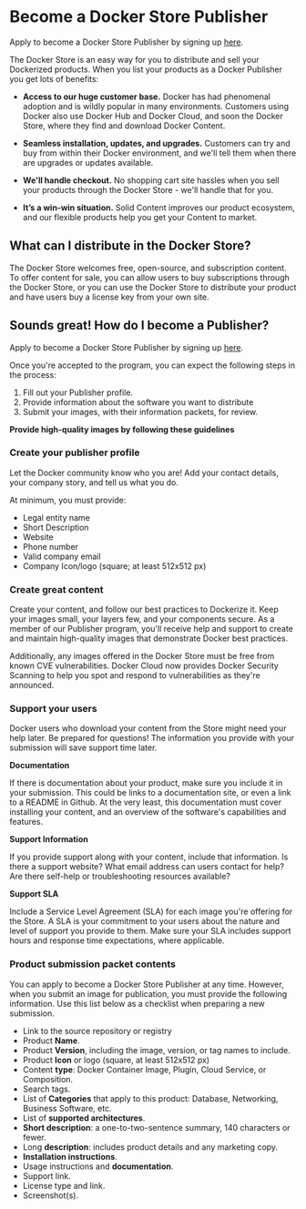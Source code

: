 <!--[metadata]>
+++
title = "Become a Publisher"
description = "Publish to the Docker Store"
keywords = ["Docker, docker, store, purchase images"]
draft = true
[menu.main]
parent = "docker-store"
+++
<![end-metadata]-->


# Become a Docker Store Publisher

Apply to become a Docker Store Publisher by signing up [here](https://store.docker.com/publisher/signup).

The Docker Store is an easy way for you to distribute and sell your Dockerized products. When you list your products as a Docker Publisher you get lots of benefits:

* **Access to our huge customer base.** Docker has had phenomenal adoption and
is wildly popular in many environments. Customers using Docker also use Docker Hub and Docker Cloud, and soon the Docker Store, where they find and download Docker Content.

* **Seamless installation, updates, and upgrades.** Customers can try and buy from within their Docker environment, and we'll tell them when there are upgrades or updates available.

* **We'll handle checkout.** No shopping cart site hassles when you sell your products through the Docker Store - we'll handle that for you.

* **It’s a win-win situation.** Solid Content improves our product ecosystem, and our flexible products help you get your Content to market.

## What can I distribute in the Docker Store?

The Docker Store welcomes free, open-source, and subscription content. To offer
content for sale, you can allow users to buy subscriptions through the Docker
Store, or you can use the Docker Store to distribute your product and have users
buy a license key from your own site.

## Sounds great! How do I become a Publisher?

Apply to become a Docker Store Publisher by signing up [here](https://store.docker.com/publisher/signup).

Once you're accepted to the program, you can expect the following steps in the process:

1. Fill out your Publisher profile.
2. Provide information about the software you want to distribute
3. Submit your images, with their information packets, for review.

**Provide high-quality images by following these guidelines**

### Create your publisher profile

Let the Docker community know who you are! Add your contact details, your
company story, and tell us what you do.

At minimum, you must provide:

* Legal entity name
* Short Description
* Website
* Phone number
* Valid company email
* Company Icon/logo (square; at least 512x512 px)


### Create great content

Create your content, and follow our best practices to Dockerize it. Keep your
images small, your layers few, and your components secure. As a member of our
Publisher program, you'll receive help and support to create and maintain
high-quality images that demonstrate Docker best practices.

Additionally, any images offered in the Docker Store must be free from known CVE
vulnerabilities. Docker Cloud now provides Docker Security Scanning to help you
spot and respond to vulnerabilities as they're announced.

### Support your users

Docker users who download your content from the Store might need your help
later. Be prepared for questions! The information you provide with your
submission will save support time later.

**Documentation**

If there is documentation about your product, make sure you include it in your
submission. This could be links to a documentation site, or even a link to a
README in Github. At the very least, this documentation must cover installing
your content, and an overview of the software's capabilities and features.

**Support Information**

If you provide support along with your content, include that information.
Is there a support website? What email address can users contact for help? Are
there self-help or troubleshooting resources available?

**Support SLA**

Include a Service Level Agreement (SLA) for each image you're offering for the
Store. A SLA is your commitment to your users about the nature and level of
support you provide to them. Make sure your SLA includes support hours and
response time expectations, where applicable.

### Product submission packet contents

You can apply to become a Docker Store Publisher at any time. However, when  you
submit an image for publication, you must provide the following information. Use
this list below as a checklist when preparing a new submission.

* Link to the source repository or registry
* Product **Name**.
* Product **Version**, including the image, version, or tag names to include.
* Product **Icon** or logo (square, at least 512x512 px)
* Content **type**: Docker Container Image, Plugin, Cloud Service, or Composition.
* Search tags.
* List of **Categories** that apply to this product: Database, Networking, Business Software, etc.
* List of **supported architectures**.
* **Short description**: a one-to-two-sentence summary, 140 characters or fewer.
* Long **description**: includes product details and any marketing copy.
* **Installation instructions**.
* Usage instructions and **documentation**.
* Support link.
* License type and link.
* Screenshot(s).
